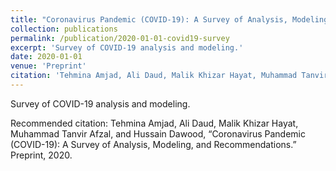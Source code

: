 ```yaml
---
title: "Coronavirus Pandemic (COVID-19): A Survey of Analysis, Modeling, and Recommendations"
collection: publications
permalink: /publication/2020-01-01-covid19-survey
excerpt: 'Survey of COVID-19 analysis and modeling.'
date: 2020-01-01
venue: 'Preprint'
citation: 'Tehmina Amjad, Ali Daud, Malik Khizar Hayat, Muhammad Tanvir Afzal, and Hussain Dawood, “Coronavirus Pandemic (COVID-19): A Survey of Analysis, Modeling, and Recommendations.” Preprint, 2020.'
---
```

Survey of COVID-19 analysis and modeling.

Recommended citation: Tehmina Amjad, Ali Daud, Malik Khizar Hayat, Muhammad Tanvir Afzal, and Hussain Dawood, “Coronavirus Pandemic (COVID-19): A Survey of Analysis, Modeling, and Recommendations.” Preprint, 2020.